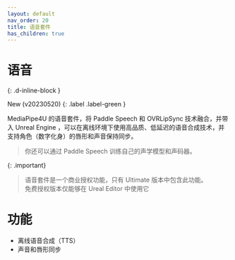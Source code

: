 ```yaml
---
layout: default
nav_order: 20
title: 语音套件
has_children: true
---
```


# 语音
{: .d-inline-block }

New (v20230520)
{: .label .label-green }

MediaPipe4U 的语音套件，将 Paddle Speech 和 OVRLipSync 技术融合，并带入 Unreal Engine ，可以在离线环境下使用高品质、低延迟的语音合成技术，并支持角色（数字化身）的唇形和声音保持同步。
> 你还可以通过 Paddle Speech 训练自己的声学模型和声码器。

{: .important}
> 语音套件是一个商业授权功能，只有 Ultimate 版本中包含此功能。   
> 免费授权版本仅能够在 Ureal Editor 中使用它

# 功能

- 离线语音合成（TTS）
- 声音和唇形同步
